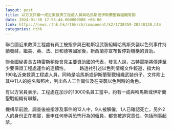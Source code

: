 ```yaml
---
layout: post
title: 以方文件稱一成近東救濟工程處人員與哈馬斯或伊斯蘭聖戰組織有關
date: 2024-01-30 17:55:44.000000000 +08:00
link: https://news.rthk.hk/rthk/ch/component/k2/1738459-20240130.htm
categories: rthk
---
```


聯合國近東救濟工程處有員工被指參與巴勒斯坦武裝組織哈馬斯突襲以色列事件持續發酵，繼美、英、法、日和德等國家後，新西蘭亦宣布暫停對機構的資助。

聯合國秘書長古特雷斯稍後會見主要資助國的代表，發言人說，古特雷斯將傳達至少要保證工程處運作的連續性。
　　
路透社引述以色列情報文件報道，指大約190名近東救濟工程處人員，同時是哈馬斯或伊斯蘭聖戰組織武裝份子，文件附上其中11人的姓名和照片，列出各人工作崗位及在突襲以色列時的角色。

有以方官員表示，工程處在加沙的13000名員工當中，約有一成與哈馬斯或伊斯蘭聖戰組織有聯繫。

機構早前說，調查後被指涉及事件的12人中，9人被解僱，1人已確認死亡，另外2人的身份正在核實，重申任何參與恐怖行為的僱員，都會被追究責任，包括刑事起訴。
